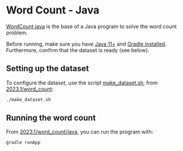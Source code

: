 # Word Count - Java

[WordCount.java](./src/main/java/WordCount.java) is the base of a Java program to solve the word count problem.

Before running, make sure you have [Java 11+](https://www.oracle.com/br/java/technologies/javase/jdk11-archive-downloads.html) and [Gradle installed](https://gradle.org/install/). Furthermore, confirm that the dataset is ready (see below).

## Setting up the dataset

To configure the dataset, use the script [make_dataset.sh](../make_dataset.sh), from [2023.1/word_count](../):

```bash
./make_dataset.sh
```

## Running the word count

From [2023.1/word_count/java](/), you can run the program with:

```bash
gradle runApp
```
